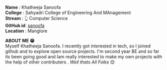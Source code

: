 **Name** : Khatheeja Sanoofa                                                            
**College** : Sahyadri College of Engineering And MAnagement               
**Stream** : 👆 Computer Science                  
**GitHub id**: [sanoofa](https://github.com/sanoofa)                      
**Location** : Manglore

**ABOUT ME 😁**                       
Myself Khatheeja Sanoofa. I recently got interested in tech, so I joined github and to explore open source projects.
I'm second year BE and so far its been going good and Iam really interested to make my own projects with the help of 
other contributers .
*Well thats All Folks* 😊
